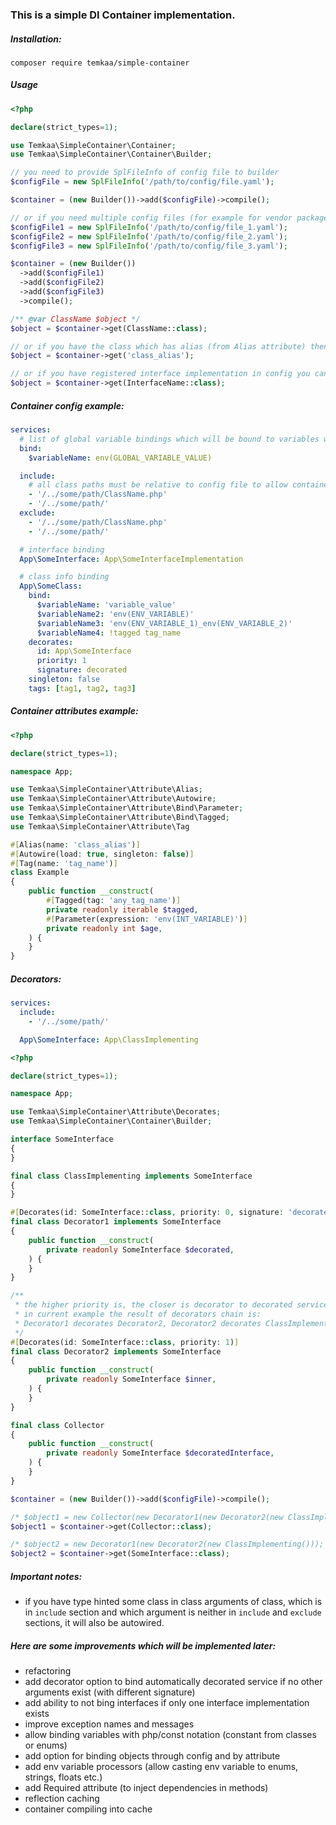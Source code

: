 ### This is a simple DI Container implementation.

##### Installation:
```composer
composer require temkaa/simple-container
```

##### Usage
```php
<?php

declare(strict_types=1);

use Temkaa\SimpleContainer\Container;
use Temkaa\SimpleContainer\Container\Builder;

// you need to provide SplFileInfo of config file to builder
$configFile = new SplFileInfo('/path/to/config/file.yaml');

$container = (new Builder())->add($configFile)->compile();

// or if you need multiple config files (for example for vendor package, why not?):
$configFile1 = new SplFileInfo('/path/to/config/file_1.yaml');
$configFile2 = new SplFileInfo('/path/to/config/file_2.yaml');
$configFile3 = new SplFileInfo('/path/to/config/file_3.yaml');

$container = (new Builder())
  ->add($configFile1)
  ->add($configFile2)
  ->add($configFile3)
  ->compile();

/** @var ClassName $object */
$object = $container->get(ClassName::class);

// or if you have the class which has alias (from Alias attribute) then you can get its instance by alias
$object = $container->get('class_alias');

// or if you have registered interface implementation in config you can get class which implements interface by calling
$object = $container->get(InterfaceName::class);
```

##### Container config example:
```yaml
services:
  # list of global variable bindings which will be bound to variables with same name 
  bind:
    $variableName: env(GLOBAL_VARIABLE_VALUE)

  include:
    # all class paths must be relative to config file to allow container find them
    - '/../some/path/ClassName.php'
    - '/../some/path/'
  exclude:
    - '/../some/path/ClassName.php'
    - '/../some/path/'

  # interface binding
  App\SomeInterface: App\SomeInterfaceImplementation

  # class info binding
  App\SomeClass:
    bind:
      $variableName: 'variable_value'
      $variableName2: 'env(ENV_VARIABLE)'
      $variableName3: 'env(ENV_VARIABLE_1)_env(ENV_VARIABLE_2)'
      $variableName4: !tagged tag_name
    decorates:
      id: App\SomeInterface
      priority: 1
      signature: decorated
    singleton: false
    tags: [tag1, tag2, tag3]
```

##### Container attributes example:
```php
<?php

declare(strict_types=1);

namespace App;

use Temkaa\SimpleContainer\Attribute\Alias;
use Temkaa\SimpleContainer\Attribute\Autowire;
use Temkaa\SimpleContainer\Attribute\Bind\Parameter;
use Temkaa\SimpleContainer\Attribute\Bind\Tagged;
use Temkaa\SimpleContainer\Attribute\Tag

#[Alias(name: 'class_alias')]
#[Autowire(load: true, singleton: false)]
#[Tag(name: 'tag_name')]
class Example
{
    public function __construct(
        #[Tagged(tag: 'any_tag_name')]
        private readonly iterable $tagged,
        #[Parameter(expression: 'env(INT_VARIABLE)')]
        private readonly int $age,
    ) {
    }
}
```

##### Decorators:
```yaml
services:
  include:
    - '/../some/path/'

  App\SomeInterface: App\ClassImplementing
```
```php
<?php

declare(strict_types=1);

namespace App;

use Temkaa\SimpleContainer\Attribute\Decorates;
use Temkaa\SimpleContainer\Container\Builder;

interface SomeInterface
{
}

final class ClassImplementing implements SomeInterface
{
}

#[Decorates(id: SomeInterface::class, priority: 0, signature: 'decorated')]
final class Decorator1 implements SomeInterface
{
    public function __construct(
        private readonly SomeInterface $decorated, 
    ) {
    }
}

/**
 * the higher priority is, the closer is decorator to decorated service
 * in current example the result of decorators chain is:
 * Decorator1 decorates Decorator2, Decorator2 decorates ClassImplementing class.
 */
#[Decorates(id: SomeInterface::class, priority: 1)]
final class Decorator2 implements SomeInterface
{
    public function __construct(
        private readonly SomeInterface $inner, 
    ) {
    }
}

final class Collector
{
    public function __construct(
        private readonly SomeInterface $decoratedInterface, 
    ) {
    }
}

$container = (new Builder())->add($configFile)->compile();

/* $object1 = new Collector(new Decorator1(new Decorator2(new ClassImplementing()))); */
$object1 = $container->get(Collector::class);

/* $object2 = new Decorator1(new Decorator2(new ClassImplementing())); */
$object2 = $container->get(SomeInterface::class);
```

##### Important notes:
- if you have type hinted some class in class arguments of class, which is in `include` section 
and which argument is neither in `include` and `exclude` sections, it will also be autowired.

##### Here are some improvements which will be implemented later:
- refactoring
- add decorator option to bind automatically decorated service if no other arguments exist (with different signature)
- add ability to not bing interfaces if only one interface implementation exists
- improve exception names and messages
- allow binding variables with php/const notation (constant from classes or enums)
- add option for binding objects through config and by attribute
- add env variable processors (allow casting env variable to enums, strings, floats etc.)
- add Required attribute (to inject dependencies in methods)
- reflection caching
- container compiling into cache

